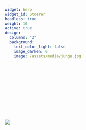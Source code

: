 ```yaml
---
widget: hero
widget_id: Stoerer
headless: true
weight: 10
active: true
design:
  columns: "2"
  background:
    text_color_light: false
    image_darken: 0
    image: /assets/media/junge.jpg
---
```

<br>

<br>

<br>

<br>

<br>

<br>

<br>

<br>

<br>

![](junge.jpg)